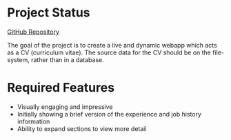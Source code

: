 # Project Status

[GitHub Repository](https://github.com/levofski/live-cv)

The goal of the project is to create a live and dynamic webapp which acts as a CV (curriculum vitae).
The source data for the CV should be on the file-system, rather than in a database.

# Required Features
- Visually engaging and impressive
- Initially showing a brief version of the experience and job history information
- Ability to expand sections to view more detail